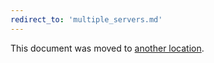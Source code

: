 ```yaml
---
redirect_to: 'multiple_servers.md'
---
```


This document was moved to [another location](multiple_servers.md).
